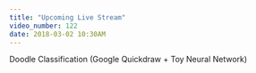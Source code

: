 ```yaml
---
title: "Upcoming Live Stream"
video_number: 122
date: 2018-03-02 10:30AM 
---
```


Doodle Classification (Google Quickdraw + Toy Neural Network)
